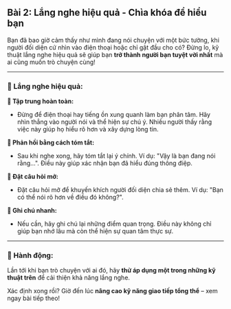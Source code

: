 ## Bài 2: Lắng nghe hiệu quả - Chìa khóa để hiểu bạn  

Bạn đã bao giờ cảm thấy như mình đang nói chuyện với một bức tường, khi người đối diện cứ nhìn vào điện thoại hoặc chỉ gật đầu cho có? Đừng lo, kỹ thuật lắng nghe hiệu quả sẽ giúp bạn **trở thành người bạn tuyệt vời nhất** mà ai cũng muốn trò chuyện cùng!

---

### 📌 Lắng nghe hiệu quả:  

**🔹 Tập trung hoàn toàn:**
- Đừng để điện thoại hay tiếng ồn xung quanh làm bạn phân tâm. Hãy nhìn thẳng vào người nói và thể hiện sự chú ý. Nhiều người thấy rằng việc này giúp họ hiểu rõ hơn và xây dựng lòng tin.

**🔹 Phản hồi bằng cách tóm tắt:**
- Sau khi nghe xong, hãy tóm tắt lại ý chính. Ví dụ: "Vậy là bạn đang nói rằng...". Điều này giúp xác nhận bạn đã hiểu đúng thông điệp.

**🔹 Đặt câu hỏi mở:**
- Đặt câu hỏi mở để khuyến khích người đối diện chia sẻ thêm. Ví dụ: "Bạn có thể nói rõ hơn về điều đó không?".

**🔹 Ghi chú nhanh:**
- Nếu cần, hãy ghi chú lại những điểm quan trọng. Điều này không chỉ giúp bạn nhớ lâu mà còn thể hiện sự quan tâm thực sự.

---

### 🚀 Hành động:  

Lần tới khi bạn trò chuyện với ai đó, hãy **thử áp dụng một trong những kỹ thuật trên** để cải thiện khả năng lắng nghe.

Xác định xong rồi? Giờ đến lúc **nâng cao kỹ năng giao tiếp tổng thể** – xem ngay bài tiếp theo!  